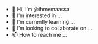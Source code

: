 - 👋 Hi, I’m @ihmemaassa
- 👀 I’m interested in ...
- 🌱 I’m currently learning ...
- 💞️ I’m looking to collaborate on ...
- 📫 How to reach me ...

<!---
ihmemaassa/ihmemaassa is a ✨ special ✨ repository because its `README.md` (this file) appears on your GitHub profile.
You can click the Preview link to take a look at your changes.
--->
